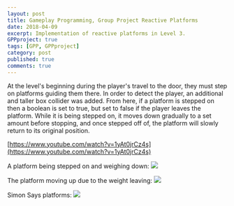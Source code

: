 ```yaml
---
layout: post
title: Gameplay Programming, Group Project Reactive Platforms
date: 2018-04-09
excerpt: Implementation of reactive platforms in Level 3.
GPPproject: true
tags: [GPP, GPPproject]
category: post
published: true
comments: true
---
```

At the level's beginning during the player's travel to the door, they must step on platforms guiding them there. In order to detect the player, an additional and taller box collider was added. From here, if a platform is stepped on then a boolean is set to true, but set to false if the player leaves the platform. While it is being stepped on, it moves down gradually to a set amount before stopping, and once stepped off of, the platform will slowly return to its original position.


[https://www.youtube.com/watch?v=1yAt0jrCz4s](https://www.youtube.com/watch?v=1yAt0jrCz4s)

A platform being stepped on and weighing down:
<a href="https://i.imgur.com/JLW3hGM.jpg"><img src="https://i.imgur.com/JLW3hGM.jpg"></a>

The platform moving up due to the weight leaving:
<a href="https://i.imgur.com/EGbcfLg.jpg"><img src="https://i.imgur.com/EGbcfLg.jpg"></a>

Simon Says platforms:
<a href="https://i.imgur.com/M0hfNuo.jpg"><img src="https://i.imgur.com/M0hfNuo.jpg"></a>
